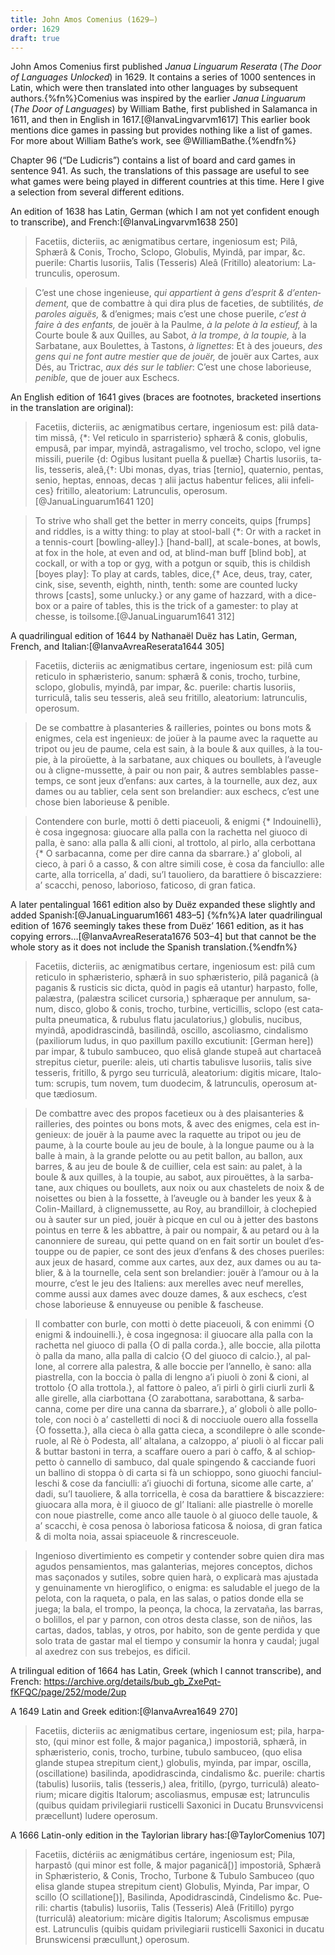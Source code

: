 ```yaml
---
title: John Amos Comenius (1629—)
order: 1629
draft: true
---
```


John Amos Comenius first published <cite lang="la">Janua Linguarum Reserata</cite> (<cite>The Door of Languages Unlocked</cite>) in 1629. It contains a series of 1000 sentences in Latin, which were then translated into other languages by subsequent authors.{%fn%}Comenius was inspired by the earlier <cite lang="la">Janua Linguarum</cite> (<cite>The Door of Languages</cite>) by William Bathe, first published in Salamanca in 1611, and then in English in 1617.[@IanvaLingvarvm1617] This earlier book mentions dice games in passing but provides nothing like a list of games. For more about William Bathe’s work, see @WilliamBathe.{%endfn%}

Chapter 96 (“<span lang="la">De Ludicris</span>”) contains a list of board and card games in sentence 941. As such, the translations of this passage are useful to see what games were being played in different countries at this time. Here I give a selection from several different editions.

An edition of 1638 has Latin, German (which I am not yet confident enough to transcribe), and French:[@IanvaLingvarvm1638 250]

<blockquote lang="la">
Facetiis, dicteriis, ac ænigmatibus certare, ingeniosum est; Pilâ, Sphærâ & Conis, Trocho, Sclopo, Globulis, Myindâ, par impar, &c. puerile: Chartis lusoriis, Talis (Tesseris) Aleâ (Fritillo) aleatorium: Latrunculis, operosum.
</blockquote>

<blockquote lang="fr">
C’est une chose ingenieuse, <i>qui appartient à gens d’esprit & d’entendement,</i> que de combattre à qui dira plus de faceties, de subtilités, <i>de paroles aiguës,</i> & d’enigmes; mais c’est une chose puerile, <i>c’est à faire à des enfants,</i> de jouër à la Paulme, <i>à la pelote à la estieuf,</i> à la Courte boule & aux Quilles, au Sabot, <i>à la trompe, à la toupie,</i> à la Sarbatane, aux Boulettes, à Tastons, <i>à lignettes</i>: Et à des joueurs, <i>des gens qui ne font autre mestier que de jouër,</i> de jouër aux Cartes, aux Dés, au Trictrac, <i>aux dés sur le tablier</i>: C’est une chose laborieuse, <i>penible,</i> que de jouer aux Eschecs.
</blockquote>

An English edition of 1641 gives (braces are footnotes, bracketed insertions in the translation are original):

<blockquote lang="la">
Facetiis, dicteriis, ac ænigmatibus certare, ingeniosum est: pilâ datatim missâ, {*: Vel reticulo in sparristerio} sphærâ & conis, globulis, empusâ, par impar, myindâ, astragalismo, vel trocho, sclopo, vel igne missili, puerile {d: Ogibus lusitant puella & puellæ} Chartis lusoriis, talis, tesseris, aleâ,{†: Ubi monas, dyas, trias [ternio], quaternio, pentas, senio, heptas, ennoas, decas ⁊ alii jactus habentur felices, alii infelices} fritillo, aleatorium: Latrunculis, operosum.[@JanuaLinguarum1641 120]
</blockquote>

<blockquote>
To strive who shall get the better in merry conceits, quips [frumps] and riddles, is a witty thing: to play at stool-ball {*: Or with a racket in a tennis-court [bowling-alley].} [hand-ball], at scale-bones, at bowls, at fox in the hole, at even and od, at blind-man buff [blind bob], at cockall, or with a top or gyg, with a potgun or squib, this is childish [boyes play]: To play at cards, tables, dice,{† Ace, deus, tray, cater, cink, sise, seventh, eighth, ninth, tenth: some are counted lucky throws [casts], some unlucky.} or any game of hazzard, with a dice-box or a paire of tables, this is the trick of a gamester: to play at chesse, is toilsome.[@JanuaLinguarum1641 312]
</blockquote>

A quadrilingual edition of 1644 by Nathanaël Duëz has Latin, German, French, and Italian:[@IanvaAvreaReserata1644 305] 

<blockquote lang="la">
Facetiis, dicteriis ac ænigmatibus certare, ingeniosum est: pilâ cum reticulo
in sphæristerio, sanum: sphærâ & conis, trocho, turbine, sclopo, globulis, myindâ, par impar, &c. puerile: chartis lusoriis, turriculâ, talis seu tesseris, aleâ seu fritillo, aleatorium: latrunculis, operosum.
</blockquote>

<blockquote lang="fr">
De se combattre à plasanteries & railleries, pointes ou bons mots & enigmes, cela est ingenieux: de joüer à la paume avec la raquette au tripot ou jeu de paume, cela est sain, à la boule & aux quilles, à la toupie, à la piroüette, à la sarbatane, aux chiques ou boullets, à l’aveugle ou à cligne-mussette, à pair ou non pair, & autres semblables passe-temps, ce sont jeux d’enfans: aux cartes, à la tournelle, aux dez, aux dames ou au tablier, cela sent son brelandier: aux eschecs, c’est une chose bien laborieuse & penible.
</blockquote>

<blockquote lang="it">
Contendere con burle, motti ô detti piaceuoli, & enigmi {* Indouinelli}, è cosa ingegnosa: giuocare alla palla con la rachetta nel giuoco di palla, è sano: alla palla & alli cioni, al trottolo, al pirlo, alla cerbottana {* O sarbacanna, come per dire canna da sbarrare.} a’ globoli, al cieco, à pari ô a casso, & con altre simili cose, è cosa da fanciullo: alle carte, alla torricella, a’ dadi, su’l tauoliero, da barattiere ô biscazziere: a’ scacchi, penoso, laborioso, faticoso, di gran fatica.
</blockquote>

A later pentalingual 1661 edition also by Duëz expanded these slightly and added Spanish:[@JanuaLinguarum1661 483–5]
{%fn%}A later quadrilingual edition of 1676 seemingly takes these from Duëz’ 1661 edition, as it has copying errors…[@IanvaAvreaReserata1676 503–4] but that cannot be the whole story as it does not include the Spanish translation.{%endfn%}

<blockquote lang="la">
Facetiis, dicteriis, ac ænigmatibus certare, ingeniosum est: pilâ cum reticulo in sphæristerio, sphærâ in suo sphæristerio, pilâ paganicâ (à paganis & rusticis sic dicta, quòd in pagis eâ utantur) harpasto, folle, palæstra, (palæstra scilicet cursoria,) sphæraque per annulum, sanum, disco, globo & conis, trocho, turbine, verticillis, sclopo (est catapulta pneumatica, & rubulus flatu jaculatorius,) globulis, nucibus, myindâ, apodidrascindâ, basilindâ, oscillo, ascoliasmo, cindalismo (paxiliorum ludus, in quo paxillum paxillo excutiunit: [German here]) par impar, & tubulo sambuceo, quo elisâ glande stupeâ aut chartaceâ strepitus cietur, puerile: aleis, uti chartis tabulisve lusoriis, talis sive tesseris, fritillo, & pyrgo seu turriculâ, aleatorium: digitis micare, Italotum: scrupis, tum novem, tum duodecim, & latrunculis, operosum atque tædiosum.
</blockquote>

<blockquote lang="fr">
De combattre avec des propos facetieux ou à des plaisanteries & railleries, des pointes ou bons mots, & avec des enigmes, cela est ingenieux: de jouër à la paume avec la raquette au tripot ou jeu de paume, à la courte boule au jeu de boule, à la longue paume ou à la balle à main, à la grande pelotte ou au petit ballon, au ballon, aux barres, & au jeu de boule & de cuillier, cela est sain: au palet, à la boule & aux quilles, à la toupie, au sabot, aux pirouëttes, à la sarbatane, aux chiques ou boullets, aux noix ou aux chastelets de noix & de noisettes ou bien à la fossette, à l’aveugle ou à bander les yeux & à Colin-Maillard, à clignemussette, au Roy, au brandilloir, à clochepied ou à sauter sur un pied, jouër à picque en cul ou à jetter des bastons pointus en terre & les abbattre, à pair ou nompair, & au petard ou à la canonniere de sureau, qui pette quand on en fait sortir un boulet d’estouppe ou de papier, ce sont des jeux d’enfans & des choses pueriles: aux jeux de hasard, comme aux cartes, aux dez, aux dames ou au tablier, & à la tournelle, cela sent son brelandier: jouër à l’amour ou à la mourre, c’est le jeu des Italiens: aux merelles avec neuf merelles, comme aussi aux dames avec douze dames, & aux eschecs, c’est chose laborieuse & ennuyeuse ou penible & fascheuse.
</blockquote>

<blockquote lang="it">
Il combatter con burle, con motti ò dette piaceuoli, & con enimmi {O enigmi & indouinelli.}, è cosa ingegnosa: il giuocare alla palla con la rachetta nel giuoco di palla {O di palla corda.}, alle boccie, alla pilotta ò palla da mano, alla palla di calcio {O del giuoco di calcio.}, al pallone, al correre alla palestra, & alle boccie per l’annello, è sano: alla piastrella, con la boccia ò palla di lengno a’i piuoli ò zoni & cioni, al trottolo {O alla trottola.}, al fattore ò paleo, a’i pirli ò girli ciurli zurli & alle girelle, alla ciarbottana {O zarabottana, sarabottana, & sarbacanna, come per dire una canna da sbarrare.}, a’ globoli ò alle pollotole, con noci ò a’ castelletti di noci & di nocciuole ouero alla fossella {O fossetta.}, alla cieca ò alla gatta cieca, a scondilepre ò alle sconderuole, al Rè ò Podesta, all’ altalana, a calzoppo, a’ piuoli ò al ficcar pali & buttar bastoni in terra, a scaffare ouero a pari ò caffo, & al schioppetto ò cannello di sambuco, dal quale spingendo & cacciande fuori un ballino di stoppa ò di carta si fà un schioppo, sono giuochi fanciulleschi & cose da fanciulli: a’i giuochi di fortuna, sicome alle carte, a’ dadi, su’l tauoliere, & alla torricella, è cosa da barattiere & biscazziere: giuocara alla mora, è il giuoco de gl’ Italiani: alle piastrelle ò morelle con noue piastrelle, come anco alle tauole ò al giuoco delle tauole, & a’ scacchi, è cosa penosa ò laboriosa faticosa & noiosa, di gran fatica & di molta noia, assai spiaceuole & rincresceuole.
</blockquote>

<blockquote lang="es">
Ingenioso divertimiento es competir y contender sobre quien dira mas agudos pensamientos, mas galanterias, mejores conceptos, dichos mas saçonados y sutiles, sobre quien harà, o explicarà mas ajustada y genuinamente vn hieroglifico, o enigma: es saludable el juego de la pelota, con la raqueta, o pala, en las salas, o patios donde ella se juega; la bala, el trompo, la peonça, la choca, la zervataña, las barras, o bolillos, el par y parnon, con otros desta classe, son de niños, las cartas, dados, tablas, y otros, por habito, son de gente perdida y que solo trata de gastar mal el tiempo y consumir la honra y caudal; jugal al axedrez con sus trebejos, es dificil.
</blockquote>

A trilingual edition of 1664 has Latin, Greek (which I cannot transcribe), and French: https://archive.org/details/bub_gb_ZxePqt-fKFQC/page/252/mode/2up

<blockquote lang="la">
</blockquote>

A 1649 Latin and Greek edition:[@IanvaAvrea1649 270]

<blockquote lang="la">
Facetiis, dicteriis ac ænigmatibus certare, ingeniosum est; pila, harpasto, (qui minor est folle, & major paganica,) impostoriâ, sphærâ, in sphæristerio, conis, trocho, turbine, tubulo sambuceo, (quo elisa glande stupea strepitum cient,) globulis, myinda, par impar, oscilla, (oscillatione) basilinda, apodidrascinda, cindalismo &c. puerile: chartis (tabulis) lusoriis, talis (tesseris,)  alea, fritillo, (pyrgo, turriculâ) aleatorium; micare digitis Italorum; ascoliasmus, empusæ est; latrunculis (quibus quidam privilegiarii rusticelli Saxonici in Ducatu Brunsvvicensi præcellunt) ludere operosum.
</blockquote>

A 1666 Latin-only edition in the Taylorian library has:[@TaylorComenius 107]

<blockquote lang="la">
Facetiis, dictériis ac ænigmátibus certáre, ingeniosum est; Pila, harpastô (qui minor est folle, & major paganicâ[)] impostoriâ, Sphærâ in Sphæristerio, & Conis, Trocho, Turbone & Tubulo Sambuceo (quo elisa glande stupea strepitum cient) Globulis, Myinda, Par impar, O scillo (O scillatione[)], Basilinda, Apodidrascindâ, Cindelismo &c. Puerili: chartis (tabulis) lusoriis, Talis (Tesseris) Aleâ (Fritillo) pyrgo (turriculâ) aleatorium: micàre digitis Italorum; Ascolismus empusæ est. Latrunculis (quibis quidam privilegiarii rusticelli Saxonici in ducatu Brunswicensi præcullunt,) operosum.
</blockquote>
